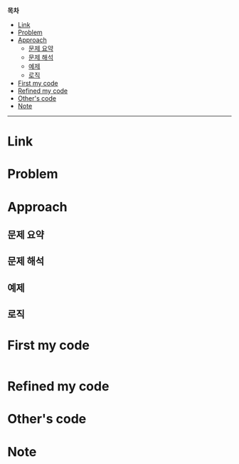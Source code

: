 **목차**

- [Link](#link)
- [Problem](#problem)
- [Approach](#approach)
  - [문제 요약](#문제-요약)
  - [문제 해석](#문제-해석)
  - [예제](#예제)
  - [로직](#로직)
- [First my code](#first-my-code)
- [Refined my code](#refined-my-code)
- [Other's code](#others-code)
- [Note](#note)

---

# Link

# Problem

# Approach

## 문제 요약

## 문제 해석

## 예제

## 로직

# First my code

``` java

```

# Refined my code

# Other's code

# Note